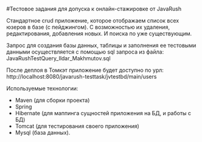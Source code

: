 #Тестовое задания для допуска к онлайн-стажировке от JavaRush

Cтандартное crud приложение, которое отображаем список всех юзеров в базе (с пейджингом). 
С возможностью их удаления, редактирования, добавления новых. И поиска по уже существующим.

Запрос для создания базы данных, таблицы и заполнения ее
тестовыми данными осуществляется с помощью sql запроса из файла:
JavaRushTestQuery_Ildar_Makhmutov.sql

После деплоя в Томкэт приложение будет доступно по урл:
http://localhost:8080/javarush-testtask/jvtestbd/main/users

Используемые технологии:
- Maven (для сборки проекта)	
- Spring
- Hibernate (для маппинга сущностей приложения на БД, и работы с БД)
- Tomcat (для тестирования своего приложения)
- Mysql (база данных).

